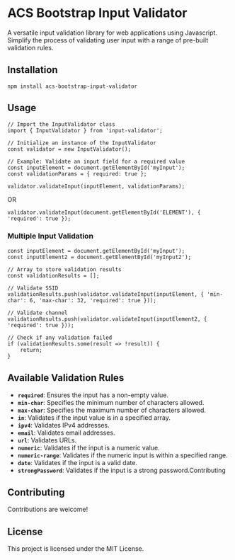 # ACS Bootstrap Input Validator

A versatile input validation library for web applications using Javascript. Simplify the process of validating user input with a range of pre-built validation rules.

## Installation

```
npm install acs-bootstrap-input-validator
```

## Usage

```
// Import the InputValidator class
import { InputValidator } from 'input-validator';

// Initialize an instance of the InputValidator
const validator = new InputValidator();

// Example: Validate an input field for a required value
const inputElement = document.getElementById('myInput');
const validationParams = { required: true };

validator.validateInput(inputElement, validationParams);
```

OR

```
validator.validateInput(document.getElementById('ELEMENT'), { 'required': true });
```

### Multiple Input Validation

```
const inputElement = document.getElementById('myInput');
const inputElement2 = document.getElementById('myInput2');

// Array to store validation results
const validationResults = [];

// Validate SSID
validationResults.push(validator.validateInput(inputElement, { 'min-char': 6, 'max-char': 32, 'required': true }));

// Validate channel
validationResults.push(validator.validateInput(inputElement2, { 'required': true }));

// Check if any validation failed
if (validationResults.some(result => !result)) {
    return;
}
```

## Available Validation Rules
- **`required`**: Ensures the input has a non-empty value.
- **`min-char`**: Specifies the minimum number of characters allowed.
- **`max-char`**: Specifies the maximum number of characters allowed.
- **`in`**: Validates if the input value is in a specified array.
- **`ipv4`**: Validates IPv4 addresses.
- **`email`**: Validates email addresses.
- **`url`**: Validates URLs.
- **`numeric`**: Validates if the input is a numeric value.
- **`numeric-range`**: Validates if the numeric input is within a specified range.
- **`date`**: Validates if the input is a valid date.
- **`strongPassword`**: Validates if the input is a strong password.Contributing

## Contributing

Contributions are welcome!

## License

This project is licensed under the MIT License.
